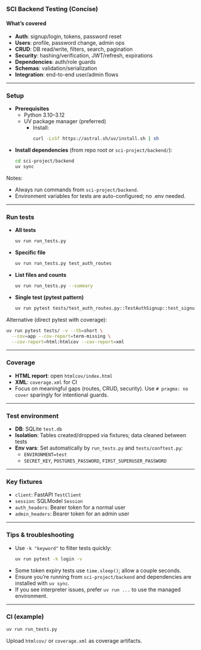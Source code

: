 ### SCI Backend Testing (Concise)

#### What’s covered
- **Auth**: signup/login, tokens, password reset
- **Users**: profile, password change, admin ops
- **CRUD**: DB read/write, filters, search, pagination
- **Security**: hashing/verification, JWT/refresh, expirations
- **Dependencies**: auth/role guards
- **Schemas**: validation/serialization
- **Integration**: end-to-end user/admin flows

---

### Setup
- **Prerequisites**
  - Python 3.10–3.12
  - UV package manager (preferred)
    - Install:
      ```bash
      curl -LsSf https://astral.sh/uv/install.sh | sh
      ```
- **Install dependencies** (from repo root or `sci-project/backend/`):
  ```bash
  cd sci-project/backend
  uv sync
  ```

Notes:
- Always run commands from `sci-project/backend`.
- Environment variables for tests are auto-configured; no .env needed.

---

### Run tests
- **All tests**
  ```bash
  uv run run_tests.py
  ```
- **Specific file**
  ```bash
  uv run run_tests.py test_auth_routes
  ```
- **List files and counts**
  ```bash
  uv run run_tests.py --summary
  ```
- **Single test (pytest pattern)**
  ```bash
  uv run pytest tests/test_auth_routes.py::TestAuthSignup::test_signup_success -v -s
  ```

Alternative (direct pytest with coverage):
```bash
uv run pytest tests/ -v --tb=short \
  --cov=app --cov-report=term-missing \
  --cov-report=html:htmlcov --cov-report=xml
```

---

### Coverage
- **HTML report**: open `htmlcov/index.html`
- **XML**: `coverage.xml` for CI
- Focus on meaningful gaps (routes, CRUD, security). Use `# pragma: no cover` sparingly for intentional guards.

---

### Test environment
- **DB**: SQLite `test.db`
- **Isolation**: Tables created/dropped via fixtures; data cleaned between tests
- **Env vars**: Set automatically by `run_tests.py` and `tests/conftest.py`:
  - `ENVIRONMENT=test`
  - `SECRET_KEY`, `POSTGRES_PASSWORD`, `FIRST_SUPERUSER_PASSWORD`

---

### Key fixtures
- `client`: FastAPI `TestClient`
- `session`: SQLModel `Session`
- `auth_headers`: Bearer token for a normal user
- `admin_headers`: Bearer token for an admin user

---

### Tips & troubleshooting
- Use `-k "keyword"` to filter tests quickly:
  ```bash
  uv run pytest -k login -v
  ```
- Some token expiry tests use `time.sleep()`; allow a couple seconds.
- Ensure you’re running from `sci-project/backend` and dependencies are installed with `uv sync`.
- If you see interpreter issues, prefer `uv run ...` to use the managed environment.

---

### CI (example)
```bash
uv run run_tests.py
```
Upload `htmlcov/` or `coverage.xml` as coverage artifacts.
